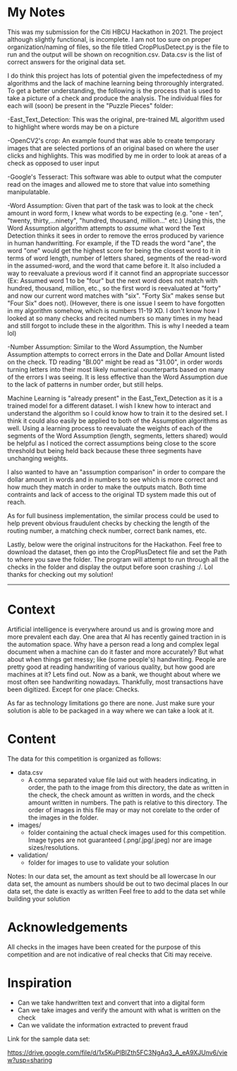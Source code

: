 # My Notes

This was my submission for the Citi HBCU Hackathon in 2021. The project although slightly functional, is incomplete. I am not too sure on proper organization/naming of files, so the file titled CropPlusDetect.py is the file to run and the output will be shown on recognition.csv. Data.csv is the list of correct answers for the original data set.

I do think this project has lots of potential given the impefectedness of my algorithms and the lack of machine learning being throroughly intergrated. To get a better understanding, the following is the process that is used to take a picture of a check and produce the analysis. The individual files for each will (soon) be present in the "Puzzle Pieces" folder:

-East_Text_Detection: This was the original, pre-trained ML algorithm used to highlight where words may be on a picture
    
-OpenCV2's crop: An example found that was able to create temporary images that are selected portions of an original based on where the user clicks and highlights. This was modified by me in order to look at areas of a check as opposed to user input

-Google's Tesseract: This software was able to output what the computer read on the images and allowed me to store that value into something manipulatable.

-Word Assumption: Given that part of the task was to look at the check amount in word form, I knew what words to be expecting (e.g. "one - ten", "twenty, thirty,...ninety", "hundred, thousand, million..." etc.) Using this, the Word Assumption algorithm attempts to *assume* what word the Text Detection thinks it sees in order to remove the erros produced by varience in human handwritting. For example, if the TD reads the word "ane", the word "one" would get the highest score for being the closest word to it in terms of word length, number of letters shared, segments of the read-word in the assumed-word, and the word that came before it. It also included a way to reevaluate a previous word if it cannot find an appropriate successor (Ex: Assumed word 1 to be "four" but the next word does not match with hundred, thousand, million, etc., so the first word is reevaluated at "forty" and now our current word matches with "six". "Forty Six" makes sense but "Four Six" does not).
(However, there is one issue I seem to have forgotten in my algorithm somehow, which is numbers 11-19 XD. I don't know how I looked at so many checks and recited numbers so many times in my head and still forgot to include these in the algorithm. This is why I needed a team lol)

-Number Assumption: Similar to the Word Assumption, the Number Assumption attempts to correct errors in the Date and Dollar Amount listed on the check. TD reading "BI.00" might be read as "31.00", in order words turning letters into their most likely numerical counterparts based on many of the errors I was seeing. It is less effective than the Word Assumption due to the lack of patterns in number order, but still helps. 
    
Machine Learning is "already present" in the East_Text_Detection as it is a trained model for a different dataset. I wish I knew how to interact and understand the algorithm so I could know how to train it to the desired set. I think it could also easily be applied to both of the Assumption algorithms as well. Using a learning process to reevaluate the weights of each of the segments of the Word Assumption (length, segments, letters shared) would be helpful as I noticed the correct assumptions being close to the score threshold but being held back because these three segments have unchanging weights.

I also wanted to have an "assumption comparison" in order to compare the dollar amount in words and in numbers to see which is more correct and how much they match in order to make the outputs match. Both time contraints and lack of access to the original TD system made this out of reach.

As for full business implementation, the similar process could be used to help prevent obvious fraudulent checks by checking the length of the routing number, a matching check number, correct bank names, etc. 

Lastly, below were the original instrucitons for the Hackathon. Feel free to download the dataset, then go into the CropPlusDetect file and set the Path to where you save the folder. The program will attempt to run through all the checks in the folder and display the output before soon crashing :/. Lol thanks for checking out my solution!

----------------------------------------

# Context

Artificial intelligence is everywhere around us and is growing more and more prevalent each day. One area that AI has recently gained traction in is the automation space. Why have a person read a long and complex legal document when a machine can do it faster and more accurately? But what about when things get messy; like (some people's) handwriting. People are pretty good at reading handwriting of various quality, but how good are machines at it? Lets find out. Now as a bank, we thought about where we most often see handwriting nowadays. Thankfully, most transactions have been digitized. Except for one place: Checks.

As far as technology limitations go there are none. Just make sure your solution is able to be packaged in a way where we can take a look at it.

# Content

The data for this competition is organized as follows:

- data.csv
    - A comma separated value file laid out with headers indicating, in order, the path to the image from this directory, the date as written in the check, the check amount as written in words, and the check amount written in numbers. The path is relative to this directory. The order of images in this file may or may not corelate to the order of the images in the folder.
- images/
    - folder containing the actual check images used for this competition. Image types are not guaranteed (.png/.jpg/.jpeg) nor are image sizes/resolutions.
- validation/
    - folder for images to use to validate your solution

Notes:
In our data set, the amount as text should be all lowercase
In our data set, the amount as numbers should be out to two decimal places
In our data set, the date is exactly as written
Feel free to add to the data set while building your solution

# Acknowledgements

All checks in the images have been created for the purpose of this competition and are not indicative of real checks that Citi may receive.

# Inspiration

- Can we take handwritten text and convert that into a digital form
- Can we take images and verify the amount with what is written on the check
- Can we validate the information extracted to prevent fraud


Link for the sample data set:

https://drive.google.com/file/d/1x5KuPlBIZth5FC3NgAq3_A_eA9XJUnv6/view?usp=sharing
